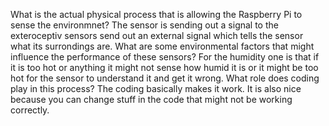 What is the actual physical process that is allowing the Raspberry Pi to sense the environmnet?
The sensor is sending out a signal to the exteroceptiv sensors send out an external signal which tells the sensor what its surrondings are.
What are some environmental factors that might influence the performance of these sensors?
For the humidity one is that if it is too hot or anything it might not sense how humid it is or it might be too hot for the sensor to understand it and get it wrong.
What role does coding play in this process?
The coding basically makes it work. It is also nice because you can change stuff in the code that might not be working correctly.
